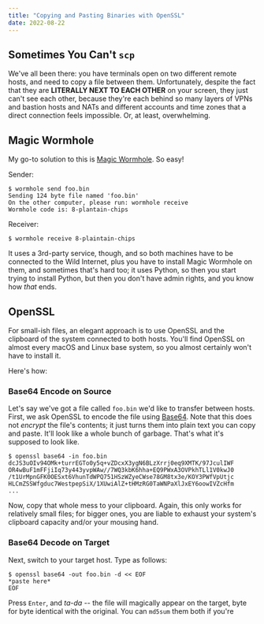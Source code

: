 ```yaml
---
title: "Copying and Pasting Binaries with OpenSSL"
date: 2022-08-22
---
```


## Sometimes You Can't `scp`

We've all been there: you have terminals open on two different remote hosts, and need to copy a file between them. Unfortunately, despite the fact that they are **LITERALLY NEXT TO EACH OTHER** on your screen, they just can't see each other, because they're each behind so many layers of VPNs and bastion hosts and NATs and different accounts and time zones that a direct connection feels impossible. Or, at least, overwhelming.

## Magic Wormhole

My go-to solution to this is [Magic Wormhole](https://magic-wormhole.readthedocs.io/en/latest/). So easy!

Sender:

```
$ wormhole send foo.bin
Sending 124 byte file named 'foo.bin'
On the other computer, please run: wormhole receive
Wormhole code is: 8-plantain-chips
```

Receiver:

```
$ wormhole receive 8-plaintain-chips
```

It uses a 3rd-party service, though, and so both machines have to be connected to the Wild Internet, plus you have to install Magic Wormhole on them, and sometimes that's hard too; it uses Python, so then you start trying to install Python, but then you don't have admin rights, and you know how *that* ends.

## OpenSSL

For small-ish files, an elegant approach is to use OpenSSL and the clipboard of the system connected to both hosts. You'll find OpenSSL on almost every macOS and Linux base system, so you almost certainly won't have to install it.

Here's how:

### Base64 Encode on Source

Let's say we've got a file called `foo.bin` we'd like to transfer between hosts. First, we ask OpenSSL to encode the file using [Base64](https://en.wikipedia.org/wiki/Base64). Note that this does not *encrypt* the file's contents; it just turns them into plain text you can copy and paste. It'll look like a whole bunch of garbage. That's what it's supposed to look like.

```
$ openssl base64 -in foo.bin
dcJS3uOIv94OMk+turrEGTo0y5q+vZDcxX3ygN6BLzXrrj0eq9XMTK/97JculIWF
OR4wBuF1mFFjiIq73y443yvpWAw//7WQ3kbK6hha+EQ9PWxA3OVPkhTLl1V0kwJ0
/t1UrMpnGFK0OESxt6VhunTdWPQ751HSzWZyeCWse78GM8tx3e/KOY3PWfVpUtjc
HLCmZSSWfgduc7WestpepSiX/1XUwiAlZ+tHMzRG0TaWNPaXlJxEY6oowIVZcHfm
...
```

Now, copy that whole mess to your clipboard. Again, this only works for relatively small files; for bigger ones, you are liable to exhaust your system's clipboard capacity and/or your mousing hand.

### Base64 Decode on Target

Next, switch to your target host. Type as follows:

```
$ openssl base64 -out foo.bin -d << EOF
*paste here*
EOF
```

Press `Enter`, and *ta-da* -- the file will magically appear on the target, byte for byte identical with the original. You can `md5sum` them both if you're 


